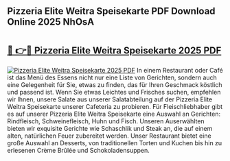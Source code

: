 ## Pizzeria Elite Weitra Speisekarte PDF Download Online 2025 NhOsA

# <h2><a href="http://gca52l.nevu.top/?p=Pizzeria+Elite+Weitra+Speisekarte">🔗 👉🔴 Pizzeria Elite Weitra Speisekarte 2025 PDF</a></h2>

[![Pizzeria Elite Weitra Speisekarte 2025 PDF](https://i.imgur.com/dBaPXMq.png)](http://gca52l.nevu.top/?p=Pizzeria+Elite+Weitra+Speisekarte)
In einem Restaurant oder Café ist das Menü des Essens nicht nur eine Liste von Gerichten, sondern auch eine Gelegenheit für Sie, etwas zu finden, das für Ihren Geschmack köstlich und passend ist. Wenn Sie etwas Leichtes und Frisches suchen, empfehlen wir Ihnen, unsere Salate aus unserer Salatabteilung auf der Pizzeria Elite Weitra Speisekarte unserer Cafeteria zu probieren. Für Fleischliebhaber gibt es auf unserer Pizzeria Elite Weitra Speisekarte eine Auswahl an Gerichten: Rindfleisch, Schweinefleisch, Huhn und Fisch. Unseren Auserwählten bieten wir exquisite Gerichte wie Schaschlik und Steak an, die auf einem alten, natürlichen Feuer zubereitet werden. Unser Restaurant bietet eine große Auswahl an Desserts, von traditionellen Torten und Kuchen bis hin zu erlesenen Crème Brûlée und Schokoladensuppen.
